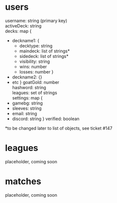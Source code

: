 # users
username: string (primary key)<br/>
activeDeck: string<br/>
decks: map {
  * deckname1: {
    * decktype: string
    * maindeck: list of strings*
    * sidedeck: list of strings*
    * visibility: string
    * wins: number
    * losses: number }
  * deckname2: {}
  * etc }
goatGold: number<br/>
hashword: string<br/>
leagues: set of strings<br/>
settings: map {
  * gamebg: string
  * sleeves: string
  * email: string
  * discord: string }
verified: boolean

*to be changed later to list of objects, see ticket #147

# leagues
placeholder, coming soon

# matches
placeholder, coming soon
